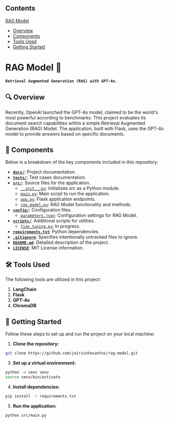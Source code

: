 ## Contents
[RAG Model](#rag-model-robot)<br>
- [Overview](#mag-overview)<br>
- [Components](#open_file_folder-components)<br>
- [Tools Used](#hammer_and_wrench-tools-used)<br>
- [Getting Started](#rocket-getting-started)<br>
<!--- - [References](#books-references)<br> -->

# RAG Model :robot:

**`Retrieval Augmented Generation (RAG) with GPT-4o.`**

## :mag: Overview
Recently, OpenAI launched the GPT-4o model, claimed to be the world's most powerful according to benchmarks. This project evaluates its document search capabilities within a simple Retrieval Augmented Generation (RAG) Model. The application, built with Flask, uses the GPT-4o model to provide answers based on specific documents.

## :open_file_folder: Components
Below is a breakdown of the key components included in this repository:

- [**`docs/`**](docs/readme.md): Project documentation.
- [**`tests/`**](tests/readme.md): Test cases documentation.
- [**`src/`**](src/): Source files for the application.
  - [`__init__.py`](src/__init__.py): Initializes src as a Python module.
  - [`main.py`](src/main.py): Main script to run the application.
  - [`app.py`](src/app.py): Flask application endpoints.
  - [`rag_model.py`](src/rag_model.py): RAG Model functionality and methods.
- [**`config/`**](config/): Configuration files.
  - [`parameters.json`](config/parameters.json): Configuration settings for RAG Model.
- [**`scripts/`**](scripts/): Additional scripts for utilities.
  - [`fine_tuning.py`](scripts/fine_tuning.py): In progress.
- [**`requirements.txt`**](requirements.txt): Python dependencies.
- [**`.gitignore`**](.gitignore): Specifies intentionally untracked files to ignore.
- [**`README.md`**](README.md): Detailed description of the project.
- [**`LICENSE`**](LICENSE): MIT License information.


## :hammer_and_wrench: Tools Used
The following tools are utilized in this project:

1. **LangChain**
2. **Flask**
3. **GPT-4o**
4. **ChromaDB**

## :rocket: Getting Started
Follow these steps to set up and run the project on your local machine:

1. **Clone the repository:**

``` bash
git clone https://github.com/jairzinhosantos/rag-model.git
```

3. **Set up a virtual environment:**

``` bash
python -m venv venv
source venv/bin/activate
```

4. **Install dependencies:**

``` bash
pip install -r requirements.txt
```

5. **Run the application:**

``` bash
python src/main.py
```


<!---
## :books: References
[^1]: [x](y)
[^2]: [x](y)
[^3]: [x](y)
[^4]: [x](y)
-->

